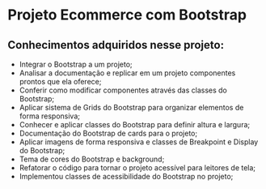 # Projeto Ecommerce com Bootstrap
## Conhecimentos adquiridos nesse projeto:

- Integrar o Bootstrap a um projeto;
- Analisar a documentação e replicar em um projeto componentes prontos que ela oferece;
- Conferir como modificar componentes através das classes do Bootstrap;
- Aplicar sistema de Grids do Bootstrap para organizar elementos de forma responsiva;
- Conhecer e aplicar classes do Bootstrap para definir altura e largura;
- Documentação do Bootstrap de cards para o projeto;
- Aplicar imagens de forma responsiva e classes de Breakpoint e Display do Bootstrap;
- Tema de cores do Bootstrap e background;
- Refatorar o código para tornar o projeto acessível para leitores de tela;
- Implementou classes de acessibilidade do Bootstrap no projeto;

